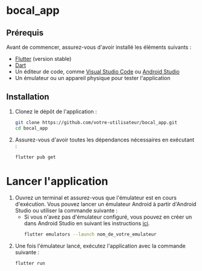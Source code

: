 # bocal_app

## Prérequis

Avant de commencer, assurez-vous d'avoir installé les éléments suivants :

- [Flutter](https://flutter.dev/docs/get-started/install) (version stable)
- [Dart](https://dart.dev/get-dart)
- Un éditeur de code, comme [Visual Studio Code](https://code.visualstudio.com/) ou [Android Studio](https://developer.android.com/studio)
- Un émulateur ou un appareil physique pour tester l'application

## Installation

1. Clonez le dépôt de l'application :

   ```bash
   git clone https://github.com/votre-utilisateur/bocal_app.git
   cd bocal_app

2. Assurez-vous d'avoir toutes les dépendances nécessaires en exécutant :

    ```bash
   flutter pub get

# Lancer l'application
1. Ouvrez un terminal et assurez-vous que l'émulateur est en cours d'exécution. Vous pouvez lancer un émulateur Android à partir d'Android Studio ou utiliser la commande suivante :
    - Si vous n'avez pas d'émulateur configuré, vous pouvez en créer un dans Android Studio en suivant les instructions [ici](https://developer.android.com/studio/run/emulator).
        ```bash
        flutter emulators --launch nom_de_votre_emulateur

2. Une fois l'émulateur lancé, exécutez l'application avec la commande suivante :
    ```bash
    flutter run